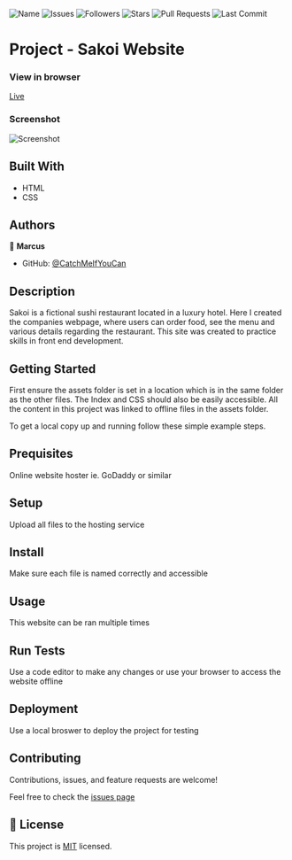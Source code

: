 ![Name](https://img.shields.io/badge/Marcus-Developer-red?style=for-the-badge)
![Issues](https://img.shields.io/github/issues/marcusal/sakoiwebsite?style=for-the-badge)
![Followers](https://img.shields.io/github/followers/marcusal?style=for-the-badge)
![Stars](https://img.shields.io/github/stars/marcusal?style=for-the-badge)
![Pull Requests](https://img.shields.io/github/issues-pr/marcusal/sakoiwebsite?style=for-the-badge)
![Last Commit](https://img.shields.io/github/last-commit/marcusal/sakoiwebsite/main?style=for-the-badge)


# Project - Sakoi Website


### View in browser
[Live](https://marcusal.github.io/SakoiWebsite/)

### Screenshot
![Screenshot](./screenshot.png)

## Built With

- HTML
- CSS

## Authors

👤 **Marcus**

- GitHub: [@CatchMeIfYouCan](https://github.com/marcusal)

## Description

Sakoi is a fictional sushi restaurant located in a luxury hotel. Here I created the companies webpage, where users can order food, see the menu and various details regarding the restaurant. This site was created to practice skills in front end development. 

## Getting Started

First ensure the assets folder is set in a location which is in the same folder as the other files. The Index and CSS should also be easily accessible. All the content in this project was linked to offline files in the assets folder.

To get a local copy up and running follow these simple example steps.

## Prequisites

Online website hoster ie. GoDaddy or similar

## Setup

Upload all files to the hosting service

## Install

Make sure each file is named correctly and accessible

## Usage

This website can be ran multiple times

## Run Tests

Use a code editor to make any changes or use your browser to access the website offline

## Deployment

Use a local broswer to deploy the project for testing

## Contributing

Contributions, issues, and feature requests are welcome!

Feel free to check the [issues page](https://github.com/marcusal/sakoiwebsite/issues)

## 📝 License

This project is [MIT](LICENSE) licensed.
